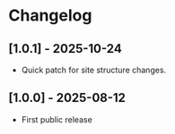 # Changelog

## [1.0.1] - 2025-10-24
- Quick patch for site structure changes.

## [1.0.0] - 2025-08-12
- First public release